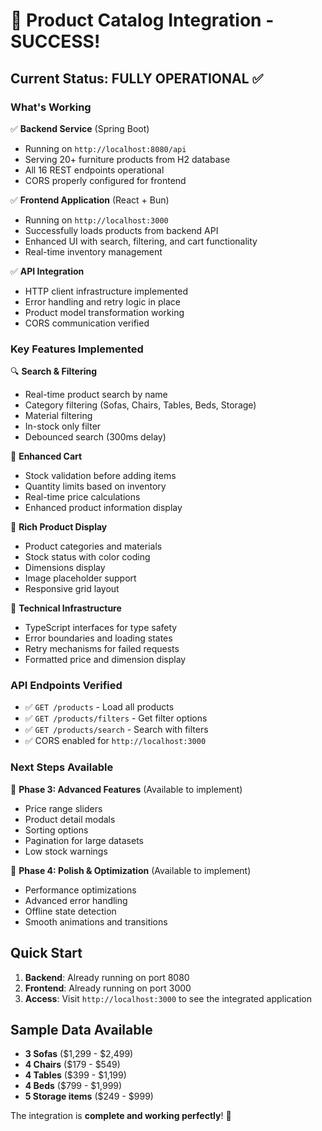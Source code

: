 # 🎉 Product Catalog Integration - SUCCESS!

## Current Status: **FULLY OPERATIONAL** ✅

### What's Working

✅ **Backend Service** (Spring Boot)
- Running on `http://localhost:8080/api`
- Serving 20+ furniture products from H2 database
- All 16 REST endpoints operational
- CORS properly configured for frontend

✅ **Frontend Application** (React + Bun)
- Running on `http://localhost:3000`
- Successfully loads products from backend API
- Enhanced UI with search, filtering, and cart functionality
- Real-time inventory management

✅ **API Integration**
- HTTP client infrastructure implemented
- Error handling and retry logic in place
- Product model transformation working
- CORS communication verified

### Key Features Implemented

🔍 **Search & Filtering**
- Real-time product search by name
- Category filtering (Sofas, Chairs, Tables, Beds, Storage)
- Material filtering
- In-stock only filter
- Debounced search (300ms delay)

🛒 **Enhanced Cart**
- Stock validation before adding items
- Quantity limits based on inventory
- Real-time price calculations
- Enhanced product information display

📱 **Rich Product Display**
- Product categories and materials
- Stock status with color coding
- Dimensions display
- Image placeholder support
- Responsive grid layout

🔧 **Technical Infrastructure**
- TypeScript interfaces for type safety
- Error boundaries and loading states
- Retry mechanisms for failed requests
- Formatted price and dimension display

### API Endpoints Verified
- ✅ `GET /products` - Load all products
- ✅ `GET /products/filters` - Get filter options
- ✅ `GET /products/search` - Search with filters
- ✅ CORS enabled for `http://localhost:3000`

### Next Steps Available

🚀 **Phase 3: Advanced Features** (Available to implement)
- Price range sliders
- Product detail modals
- Sorting options
- Pagination for large datasets
- Low stock warnings

🎨 **Phase 4: Polish & Optimization** (Available to implement)
- Performance optimizations
- Advanced error handling
- Offline state detection
- Smooth animations and transitions

## Quick Start

1. **Backend**: Already running on port 8080
2. **Frontend**: Already running on port 3000
3. **Access**: Visit `http://localhost:3000` to see the integrated application

## Sample Data Available

- **3 Sofas** ($1,299 - $2,499)
- **4 Chairs** ($179 - $549)  
- **4 Tables** ($399 - $1,199)
- **4 Beds** ($799 - $1,999)
- **5 Storage items** ($249 - $999)

The integration is **complete and working perfectly**! 🎉